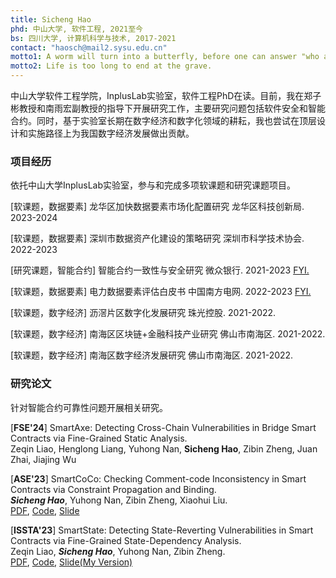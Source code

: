 ```yaml
---
title: Sicheng Hao
phd: 中山大学, 软件工程, 2021至今
bs: 四川大学, 计算机科学与技术, 2017-2021
contact: "haosch@mail2.sysu.edu.cn"
motto1: A worm will turn into a butterfly, before one can answer "who am I".
motto2: Life is too long to end at the grave.
---
```


中山大学软件工程学院，InplusLab实验室，软件工程PhD在读。目前，我在郑子彬教授和南雨宏副教授的指导下开展研究工作，主要研究问题包括软件安全和智能合约。同时，基于实验室长期在数字经济和数字化领域的耕耘，我也尝试在顶层设计和实施路径上为我国数字经济发展做出贡献。

### 项目经历

依托中山大学InplusLab实验室，参与和完成多项软课题和研究课题项目。

[软课题，数据要素] 龙华区加快数据要素市场化配置研究
龙华区科技创新局. 2023-2024

[软课题，数据要素] 深圳市数据资产化建设的策略研究
深圳市科学技术协会. 2022-2023

[研究课题，智能合约] 智能合约一致性与安全研究
微众银行. 2021-2023 [FYI.](https://cloud.tencent.com/developer/article/2194159) 

[软课题，数据要素] 电力数据要素评估白皮书
中国南方电网. 2022-2023 [FYI.](https://baike.baidu.com/item/%E7%94%B5%E5%8A%9B%E6%95%B0%E6%8D%AE%E8%A6%81%E7%B4%A0%E4%BB%B7%E5%80%BC%E8%AF%84%E4%BC%B0%E7%99%BD%E7%9A%AE%E4%B9%A6/63038844?fr=ge_ala)

[软课题，数字经济] 沥滘片区数字化发展研究
珠光控股. 2021-2022.

[软课题，数字经济] 南海区区块链+金融科技产业研究
佛山市南海区. 2021-2022.

[软课题，数字经济] 南海区数字经济发展研究
佛山市南海区. 2021-2022.


### 研究论文

针对智能合约可靠性问题开展相关研究。

[**FSE'24**] SmartAxe: Detecting Cross-Chain Vulnerabilities in Bridge Smart Contracts via Fine-Grained Static Analysis.  
Zeqin Liao, Henglong Liang, Yuhong Nan, **Sicheng Hao**, Zibin Zheng, Juan Zhai, Jiajing Wu


[**ASE'23**] SmartCoCo: Checking Comment-code Inconsistency in Smart Contracts via Constraint Propagation and Binding.   
***Sicheng Hao***, Yuhong Nan, Zibin Zheng, Xiaohui Liu.  
[PDF](https://ieeexplore.ieee.org/document/10298432/), [Code](https://github.com/FlyingFog/SmartCoCo), [Slide](./pdf/SmartCoCo%20Slide.pdf)


[**ISSTA'23**] SmartState: Detecting State-Reverting Vulnerabilities in Smart Contracts via Fine-Grained State-Dependency Analysis.   
Zeqin Liao, ***Sicheng Hao***, Yuhong Nan, Zibin Zheng.  
[PDF](https://doi.org/10.1145/3597926.3598111), [Code](https://github.com/InPlusLab/SmartState), [Slide(My Version)](./pdf/SmartState%20Slide.pdf)




